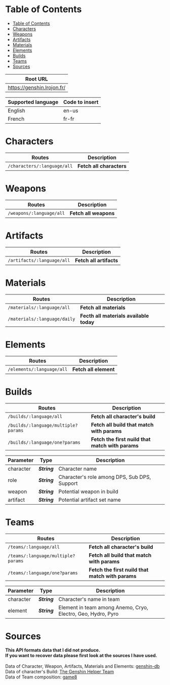 # Table of Contents
- [Table of Contents](#table-of-contents)
- [Characters](#characters)
- [Weapons](#weapons)
- [Artifacts](#artifacts)
- [Materials](#materials)
- [Elements](#elements)
- [Builds](#builds)
- [Teams](#teams)
- [Sources](#sources)

| Root URL                 |
|--------------------------|
|https://genshin.lrojon.fr/|

| Supported language | Code to insert |
| ------------------ | -------------- |
| English            | en-us          |
| French             | fr-fr          |

# Characters

| Routes                        | Description              |
| ----------------------------- | ------------------------ |
| ``/characters/:language/all`` | __Fetch all characters__ |

# Weapons

| Routes                     | Description           |
| -------------------------- | --------------------- |
| ``/weapons/:language/all`` | __Fetch all weapons__ |

# Artifacts

| Routes                       | Description             |
| ---------------------------- | ----------------------- |
| ``/artifacts/:language/all`` | __Fetch all artifacts__ |

# Materials

| Routes                         | Description                             |
| ------------------------------ | --------------------------------------- |
| ``/materials/:language/all``   | __Fetch all materials__                 |
| ``/materials/:language/daily`` | __Fecth all materials available today__ |

# Elements

| Routes                      | Description           |
| --------------------------- | --------------------- |
| ``/elements/:language/all`` | __Fetch all element__ |

# Builds

| Routes                                | Description                                      |
| ------------------------------------- | ------------------------------------------------ |
| ``/builds/:language/all``             | __Fetch all character's build__                  |
| ``/builds/:language/multiple?params`` | __Fetch all build that match with params__       |
| ``/builds/:language/one?params``      | __Fetch the first nuild that match with params__ |

| Parameter | Type         | Description                                  |
| --------- | ------------ | -------------------------------------------- |
| character | ___String___ | Character name                               |
| role      | ___String___ | Character's role among DPS, Sub DPS, Support |
| weapon    | ___String___ | Potential weapon in build                    |
| artifact  | ___String___ | Potential artifact set name                  |

# Teams

| Routes                               | Description                                      |
| ------------------------------------ | ------------------------------------------------ |
| ``/teams/:language/all``             | __Fetch all character's build__                  |
| ``/teams/:language/multiple?params`` | __Fetch all build that match with params__       |
| ``/teams/:language/one?params``      | __Fetch the first nuild that match with params__ |

| Parameter | Type         | Description                                                  |
| --------- | ------------ | ------------------------------------------------------------ |
| character | ___String___ | Character's name in team                                     |
| element   | ___String___ | Element in team among Anemo, Cryo, Electro, Geo, Hydro, Pyro |

# Sources

__This API formats data that I did not produce.<br>
If you want to recover data please first look at the sources I have used.__<br>
<br>
Data of Character, Weapon, Artifacts, Materials and Elements: [genshin-db](https://github.com/theBowja/genshin-db#genshindbcharactersquery-opts)<br>
Data of character's Build: [The Genshin Helper Team](https://docs.google.com/spreadsheets/d/1gNxZ2xab1J6o1TuNVWMeLOZ7TPOqrsf3SshP5DLvKzI/htmlview#)<br>
Data of Team composition: [game8](https://game8.co/games/Genshin-Impact/archives/301819)